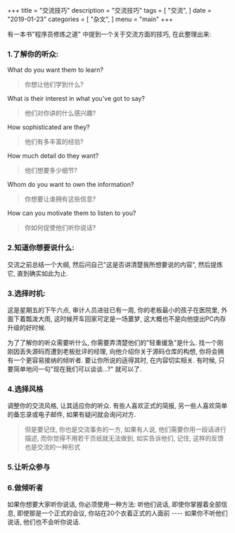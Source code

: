 +++
title = "交流技巧"
description = "交流技巧"
tags = [
    "交流",
]
date = "2019-01-23"
categories = [
    "杂文",
]
menu = "main"
+++

有一本书"程序员修炼之道" 中提到一个关于交流方面的技巧, 在此整理出来:

### 1.了解你的听众:

What do you want them to learn?

> 你想让他们学到什么?

What is their interest in what you've got to say?

> 他们对你讲的什么感兴趣?

How sophisticated are they?

> 他们有多丰富的经验?

How much detail do they want?

> 他们想要多少细节?

Whom do you want to own the information?

> 你想要让谁拥有这些信息?

How can you motivate them to listen to you?

> 你如何促使他们听你说话?


### 2.知道你想要说什么:

交流之前总结一个大纲, 然后问自己"这是否讲清楚我所想要说的内容", 然后提炼它, 直到确实如此为止.


### 3.选择时机:

这是星期五的下午六点, 审计人员进驻已有一周, 你的老板最小的孩子在医院里, 外面下着瓢泼大雨, 这时候开车回家可定是一场噩梦, 这大概也不是向他提出PC内存升级的好时候.<br>

为了了解你的听众需要听什么, 你需要弄清楚他们的"轻重缓急"是什么. 找一个刚刚因丢失源码而遭到老板批评的经理, 向他介绍你关于源码仓库的构想, 你将会拥有一个更容易接纳的倾听者. 要让你所说的适得其时, 在内容切实相关. 有时候, 只要简单地问一句"现在我们可以谈谈...?" 就可以了.

### 4.选择风格

调整你的交流风格, 让其适应你的听众. 有些人喜欢正式的简报, 另一些人喜欢简单的备忘录或电子邮件, 如果有疑问就会询问对方.<br>

> 但是要记住, 你也是交流事务的一方, 如果有人说, 他们需要你用一段话进行描述, 而你觉得不用若干页纸就无法做到, 如实告诉他们, 记住, 这样的反馈也是交流的一种形式

### 5.让听众参与


### 6.做倾听者

如果你想要大家听你说话, 你必须使用一种方法: 听他们说话, 即使你掌握着全部信息, 即使那是一个正式的会议, 你站在20个衣着正式的人面前 ---- 如果你不听他们说话, 他们也不会听你说话.
